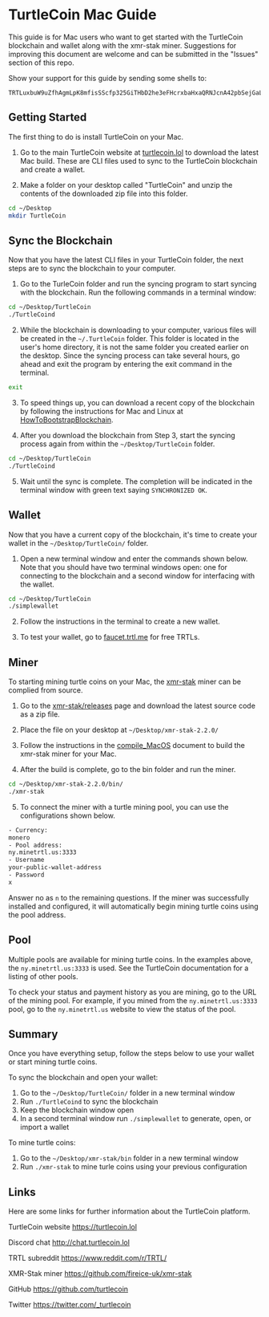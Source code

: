 # TurtleCoin Mac Guide

This guide is for Mac users who want to get started with the TurtleCoin
blockchain and wallet along with the xmr-stak miner. Suggestions for improving
this document are welcome and can be submitted in the "Issues" section of this
repo.

Show your support for this guide by sending some shells to:

```
TRTLuxbuW9uZfhAgmLpK8mfisSScfp325GiTHbD2he3eFHcrxbaHxaQRNJcnA42pbSejGaLEcCvGCeiHDr1Frz8YC71hbWUEVYa
```

## Getting Started

The first thing to do is install TurtleCoin on your Mac.

1. Go to the main TurtleCoin website at
[turtlecoin.lol](https://turtlecoin.lol) to download the latest Mac build.
These are CLI files used to sync to the TurtleCoin blockchain and create a
wallet.

2. Make a folder on your desktop called "TurtleCoin" and unzip the contents of
the downloaded zip file into this folder.

```bash
cd ~/Desktop
mkdir TurtleCoin
```

## Sync the Blockchain

Now that you have the latest CLI files in your TurtleCoin folder, the next
steps are to sync the blockchain to your computer.

1. Go to the TurleCoin folder and run the syncing program to start syncing
with the blockchain. Run the following commands in a terminal window:

```bash
cd ~/Desktop/TurtleCoin
./TurtleCoind
```

2. While the blockchain is downloading to your computer, various files will be
created in the `~/.TurtleCoin` folder. This folder is located in the user's
home directory, it is not the same folder you created earlier on the desktop.
Since the syncing process can take several hours, go ahead and exit the
program by entering the exit command in the terminal.

```bash
exit
```

3. To speed things up, you can download a recent copy of the blockchain by
following the instructions for Mac and Linux at [HowToBootstrapBlockchain](https://github.com/turtlecoin/docs/blob/master/HowToBootstrapBlockchain.md).

4. After you download the blockchain from Step 3, start the syncing process
again from within the `~/Desktop/TurtleCoin` folder.

```bash
cd ~/Desktop/TurtleCoin
./TurtleCoind
```

5. Wait until the sync is complete. The completion will be indicated in the
terminal window with green text saying `SYNCHRONIZED OK`.

## Wallet

Now that you have a current copy of the blockchain, it's time to create your
wallet in the `~/Desktop/TurtleCoin/` folder.

1. Open a new terminal window and enter the commands shown below. Note that
you should have two terminal windows open: one for connecting to the
blockchain and a second window for interfacing with the wallet.

```bash
cd ~/Desktop/TurtleCoin
./simplewallet 
```

2. Follow the instructions in the terminal to create a new wallet.

3. To test your wallet, go to [faucet.trtl.me](https://faucet.trtl.me) for
free TRTLs.

## Miner

To starting mining turtle coins on your Mac, the [xmr-stak](https://github.com/fireice-uk/xmr-stak) 
miner can be complied from source.

1. Go to the [xmr-stak/releases](https://github.com/fireice-uk/xmr-stak/releases) 
page and download the latest source code as a zip file.

2. Place the file on your desktop at `~/Desktop/xmr-stak-2.2.0/`

3. Follow the instructions in the [compile_MacOS](https://github.com/fireice-uk/xmr-stak/blob/master/doc/compile.md) 
document to build the xmr-stak miner for your Mac.

4. After the build is complete, go to the bin folder and run the miner.

```bash
cd ~/Desktop/xmr-stak-2.2.0/bin/
./xmr-stak
```

5. To connect the miner with a turtle mining pool, you can use the
configurations shown below.

```bash
- Currency:
monero
- Pool address:
ny.minetrtl.us:3333
- Username
your-public-wallet-address
- Password
x
```

Answer no as `n` to the remaining questions. If the miner was successfully
installed and configured, it will automatically begin mining turtle coins
using the pool address.

## Pool

Multiple pools are available for mining turtle coins. In the examples above,
the `ny.minetrtl.us:3333` is used. See the TurtleCoin documentation for a
listing of other pools.

To check your status and payment history as you are mining, go to the URL of
the mining pool. For example, if you mined from the `ny.minetrtl.us:3333`
pool, go to the `ny.minetrtl.us` website to view the status of the pool.

## Summary

Once you have everything setup, follow the steps below to use your wallet or
start mining turtle coins.

To sync the blockchain and open your wallet:

1. Go to the `~/Desktop/TurtleCoin/` folder in a new terminal window
2. Run `./TurtleCoind` to sync the blockchain
3. Keep the blockchain window open
4. In a second terminal window run `./simplewallet` to generate, open, or import a wallet

To mine turtle coins:

1. Go to the `~/Desktop/xmr-stak/bin` folder in a new terminal window
2. Run `./xmr-stak` to mine turle coins using your previous configuration

## Links

Here are some links for further information about the TurtleCoin platform.

TurtleCoin website https://turtlecoin.lol

Discord chat http://chat.turtlecoin.lol

TRTL subreddit https://www.reddit.com/r/TRTL/

XMR-Stak miner https://github.com/fireice-uk/xmr-stak

GitHub https://github.com/turtlecoin

Twitter https://twitter.com/_turtlecoin
